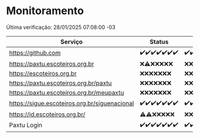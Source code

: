 # Monitoramento

Última verificação: 28/01/2025 07:08:00 -03

|Serviço|Status|Últimas 24h|
|---|---|---|
|https://github.com|<span title="2025-01-21: OK=23">✔️</span><span title="2025-01-22: OK=23">✔️</span><span title="2025-01-23: OK=23">✔️</span><span title="2025-01-24: OK=23">✔️</span><span title="2025-01-25: OK=23">✔️</span><span title="2025-01-26: OK=23">✔️</span><span title="2025-01-27: OK=9">✔️</span>|<span title="27/01/2025 07:09:00 -03 : 200">✔️</span><span title="27/01/2025 08:07:00 -03 : 200">✔️</span><span title="27/01/2025 09:15:00 -03 : 200">✔️</span><span title="27/01/2025 10:15:00 -03 : 200">✔️</span><span title="27/01/2025 11:08:00 -03 : 200">✔️</span><span title="27/01/2025 12:08:00 -03 : 200">✔️</span><span title="27/01/2025 13:10:00 -03 : 200">✔️</span><span title="27/01/2025 14:07:00 -03 : 200">✔️</span><span title="27/01/2025 15:11:00 -03 : 200">✔️</span><span title="27/01/2025 16:06:00 -03 : 200">✔️</span><span title="27/01/2025 17:09:00 -03 : 200">✔️</span><span title="27/01/2025 18:07:00 -03 : 200">✔️</span><span title="27/01/2025 19:07:00 -03 : 200">✔️</span><span title="27/01/2025 20:07:00 -03 : 200">✔️</span><span title="27/01/2025 21:39:00 -03 : 200">✔️</span><span title="27/01/2025 23:06:00 -03 : 200">✔️</span><span title="28/01/2025 00:09:00 -03 : 200">✔️</span><span title="28/01/2025 01:10:00 -03 : 200">✔️</span><span title="28/01/2025 02:08:00 -03 : 200">✔️</span><span title="28/01/2025 03:11:00 -03 : 200">✔️</span><span title="28/01/2025 04:08:00 -03 : 200">✔️</span><span title="28/01/2025 05:11:00 -03 : 200">✔️</span><span title="28/01/2025 06:08:00 -03 : 200">✔️</span><span title="28/01/2025 07:08:00 -03 : 200">✔️</span>|
|https://paxtu.escoteiros.org.br|<span title="2025-01-21: Falhas=23">❌</span><span title="2025-01-22: OK=1, Falhas=22">⚠️</span><span title="2025-01-23: Falhas=23">❌</span><span title="2025-01-24: Falhas=23">❌</span><span title="2025-01-25: Falhas=23">❌</span><span title="2025-01-26: Falhas=23">❌</span><span title="2025-01-27: Falhas=9">❌</span>|<span title="27/01/2025 07:09:00 -03 : 403">❌</span><span title="27/01/2025 08:07:00 -03 : 403">❌</span><span title="27/01/2025 09:15:00 -03 : 403">❌</span><span title="27/01/2025 10:15:00 -03 : 403">❌</span><span title="27/01/2025 11:08:00 -03 : 403">❌</span><span title="27/01/2025 12:08:00 -03 : 403">❌</span><span title="27/01/2025 13:10:00 -03 : 403">❌</span><span title="27/01/2025 14:07:00 -03 : 403">❌</span><span title="27/01/2025 15:11:00 -03 : 403">❌</span><span title="27/01/2025 16:06:00 -03 : 403">❌</span><span title="27/01/2025 17:09:00 -03 : 403">❌</span><span title="27/01/2025 18:07:00 -03 : 403">❌</span><span title="27/01/2025 19:07:00 -03 : 403">❌</span><span title="27/01/2025 20:07:00 -03 : 403">❌</span><span title="27/01/2025 21:39:00 -03 : 403">❌</span><span title="27/01/2025 23:06:00 -03 : 403">❌</span><span title="28/01/2025 00:09:00 -03 : 403">❌</span><span title="28/01/2025 01:10:00 -03 : 403">❌</span><span title="28/01/2025 02:08:00 -03 : 403">❌</span><span title="28/01/2025 03:11:00 -03 : 403">❌</span><span title="28/01/2025 04:08:00 -03 : 403">❌</span><span title="28/01/2025 05:11:00 -03 : 403">❌</span><span title="28/01/2025 06:08:00 -03 : 403">❌</span><span title="28/01/2025 07:08:00 -03 : 403">❌</span>|
|https://escoteiros.org.br|<span title="2025-01-21: Falhas=23">❌</span><span title="2025-01-22: Falhas=23">❌</span><span title="2025-01-23: Falhas=23">❌</span><span title="2025-01-24: Falhas=23">❌</span><span title="2025-01-25: Falhas=23">❌</span><span title="2025-01-26: Falhas=23">❌</span><span title="2025-01-27: Falhas=9">❌</span>|<span title="27/01/2025 07:09:00 -03 : 403">❌</span><span title="27/01/2025 08:07:00 -03 : 403">❌</span><span title="27/01/2025 09:15:00 -03 : 403">❌</span><span title="27/01/2025 10:15:00 -03 : 403">❌</span><span title="27/01/2025 11:08:00 -03 : 403">❌</span><span title="27/01/2025 12:08:00 -03 : 403">❌</span><span title="27/01/2025 13:10:00 -03 : 403">❌</span><span title="27/01/2025 14:07:00 -03 : 403">❌</span><span title="27/01/2025 15:11:00 -03 : 403">❌</span><span title="27/01/2025 16:06:00 -03 : 403">❌</span><span title="27/01/2025 17:09:00 -03 : 403">❌</span><span title="27/01/2025 18:07:00 -03 : 403">❌</span><span title="27/01/2025 19:07:00 -03 : 403">❌</span><span title="27/01/2025 20:07:00 -03 : 403">❌</span><span title="27/01/2025 21:39:00 -03 : 403">❌</span><span title="27/01/2025 23:06:00 -03 : 403">❌</span><span title="28/01/2025 00:09:00 -03 : 403">❌</span><span title="28/01/2025 01:10:00 -03 : 403">❌</span><span title="28/01/2025 02:08:00 -03 : 403">❌</span><span title="28/01/2025 03:11:00 -03 : 403">❌</span><span title="28/01/2025 04:08:00 -03 : 403">❌</span><span title="28/01/2025 05:11:00 -03 : 403">❌</span><span title="28/01/2025 06:08:00 -03 : 403">❌</span><span title="28/01/2025 07:08:00 -03 : 403">❌</span>|
|https://paxtu.escoteiros.org.br/paxtu|<span title="2025-01-21: Falhas=23">❌</span><span title="2025-01-22: Falhas=23">❌</span><span title="2025-01-23: Falhas=23">❌</span><span title="2025-01-24: Falhas=23">❌</span><span title="2025-01-25: Falhas=23">❌</span><span title="2025-01-26: Falhas=23">❌</span><span title="2025-01-27: Falhas=9">❌</span>|<span title="27/01/2025 07:09:00 -03 : 403">❌</span><span title="27/01/2025 08:07:00 -03 : 403">❌</span><span title="27/01/2025 09:15:00 -03 : 403">❌</span><span title="27/01/2025 10:15:00 -03 : 403">❌</span><span title="27/01/2025 11:08:00 -03 : 403">❌</span><span title="27/01/2025 12:08:00 -03 : 403">❌</span><span title="27/01/2025 13:10:00 -03 : 403">❌</span><span title="27/01/2025 14:07:00 -03 : 403">❌</span><span title="27/01/2025 15:11:00 -03 : 403">❌</span><span title="27/01/2025 16:06:00 -03 : 403">❌</span><span title="27/01/2025 17:09:00 -03 : 403">❌</span><span title="27/01/2025 18:07:00 -03 : 403">❌</span><span title="27/01/2025 19:07:00 -03 : 403">❌</span><span title="27/01/2025 20:07:00 -03 : 403">❌</span><span title="27/01/2025 21:39:00 -03 : 403">❌</span><span title="27/01/2025 23:06:00 -03 : 403">❌</span><span title="28/01/2025 00:09:00 -03 : 403">❌</span><span title="28/01/2025 01:10:00 -03 : 403">❌</span><span title="28/01/2025 02:08:00 -03 : 403">❌</span><span title="28/01/2025 03:11:00 -03 : 403">❌</span><span title="28/01/2025 04:08:00 -03 : 403">❌</span><span title="28/01/2025 05:11:00 -03 : 403">❌</span><span title="28/01/2025 06:08:00 -03 : 403">❌</span><span title="28/01/2025 07:08:00 -03 : 403">❌</span>|
|https://paxtu.escoteiros.org.br/meupaxtu|<span title="2025-01-21: Falhas=23">❌</span><span title="2025-01-22: Falhas=23">❌</span><span title="2025-01-23: Falhas=23">❌</span><span title="2025-01-24: Falhas=23">❌</span><span title="2025-01-25: Falhas=23">❌</span><span title="2025-01-26: Falhas=23">❌</span><span title="2025-01-27: Falhas=9">❌</span>|<span title="27/01/2025 07:09:00 -03 : 403">❌</span><span title="27/01/2025 08:07:00 -03 : 403">❌</span><span title="27/01/2025 09:15:00 -03 : 403">❌</span><span title="27/01/2025 10:15:00 -03 : 403">❌</span><span title="27/01/2025 11:08:00 -03 : 403">❌</span><span title="27/01/2025 12:08:00 -03 : 403">❌</span><span title="27/01/2025 13:10:00 -03 : 403">❌</span><span title="27/01/2025 14:07:00 -03 : 403">❌</span><span title="27/01/2025 15:11:00 -03 : 403">❌</span><span title="27/01/2025 16:06:00 -03 : 403">❌</span><span title="27/01/2025 17:09:00 -03 : 403">❌</span><span title="27/01/2025 18:07:00 -03 : 403">❌</span><span title="27/01/2025 19:07:00 -03 : 403">❌</span><span title="27/01/2025 20:07:00 -03 : 403">❌</span><span title="27/01/2025 21:39:00 -03 : 403">❌</span><span title="27/01/2025 23:06:00 -03 : 403">❌</span><span title="28/01/2025 00:09:00 -03 : 403">❌</span><span title="28/01/2025 01:10:00 -03 : 403">❌</span><span title="28/01/2025 02:08:00 -03 : 403">❌</span><span title="28/01/2025 03:11:00 -03 : 403">❌</span><span title="28/01/2025 04:08:00 -03 : 403">❌</span><span title="28/01/2025 05:11:00 -03 : 403">❌</span><span title="28/01/2025 06:08:00 -03 : 403">❌</span><span title="28/01/2025 07:08:00 -03 : 403">❌</span>|
|https://sigue.escoteiros.org.br/siguenacional|<span title="2025-01-21: OK=23">✔️</span><span title="2025-01-22: OK=23">✔️</span><span title="2025-01-23: OK=23">✔️</span><span title="2025-01-24: OK=23">✔️</span><span title="2025-01-25: OK=23">✔️</span><span title="2025-01-26: OK=23">✔️</span><span title="2025-01-27: OK=9">✔️</span>|<span title="27/01/2025 07:09:00 -03 : 200">✔️</span><span title="27/01/2025 08:07:00 -03 : 200">✔️</span><span title="27/01/2025 09:15:00 -03 : 200">✔️</span><span title="27/01/2025 10:15:00 -03 : 200">✔️</span><span title="27/01/2025 11:08:00 -03 : 200">✔️</span><span title="27/01/2025 12:08:00 -03 : 200">✔️</span><span title="27/01/2025 13:10:00 -03 : 200">✔️</span><span title="27/01/2025 14:07:00 -03 : 200">✔️</span><span title="27/01/2025 15:11:00 -03 : 200">✔️</span><span title="27/01/2025 16:06:00 -03 : 200">✔️</span><span title="27/01/2025 17:09:00 -03 : 200">✔️</span><span title="27/01/2025 18:07:00 -03 : 200">✔️</span><span title="27/01/2025 19:07:00 -03 : 200">✔️</span><span title="27/01/2025 20:07:00 -03 : 200">✔️</span><span title="27/01/2025 21:39:00 -03 : 200">✔️</span><span title="27/01/2025 23:06:00 -03 : 200">✔️</span><span title="28/01/2025 00:09:00 -03 : 200">✔️</span><span title="28/01/2025 01:10:00 -03 : 200">✔️</span><span title="28/01/2025 02:08:00 -03 : 200">✔️</span><span title="28/01/2025 03:11:00 -03 : 200">✔️</span><span title="28/01/2025 04:08:00 -03 : 200">✔️</span><span title="28/01/2025 05:11:00 -03 : 200">✔️</span><span title="28/01/2025 06:08:00 -03 : 200">✔️</span><span title="28/01/2025 07:08:00 -03 : 200">✔️</span>|
|https://id.escoteiros.org.br/|<span title="2025-01-21: OK=1, Falhas=22">⚠️</span><span title="2025-01-22: OK=2, Falhas=21">⚠️</span><span title="2025-01-23: Falhas=23">❌</span><span title="2025-01-24: Falhas=23">❌</span><span title="2025-01-25: Falhas=23">❌</span><span title="2025-01-26: Falhas=23">❌</span><span title="2025-01-27: Falhas=9">❌</span>|<span title="27/01/2025 07:09:00 -03 : 403">❌</span><span title="27/01/2025 08:07:00 -03 : 403">❌</span><span title="27/01/2025 09:15:00 -03 : 403">❌</span><span title="27/01/2025 10:15:00 -03 : 403">❌</span><span title="27/01/2025 11:08:00 -03 : 403">❌</span><span title="27/01/2025 12:08:00 -03 : 403">❌</span><span title="27/01/2025 13:10:00 -03 : 403">❌</span><span title="27/01/2025 14:07:00 -03 : 403">❌</span><span title="27/01/2025 15:11:00 -03 : 403">❌</span><span title="27/01/2025 16:06:00 -03 : 403">❌</span><span title="27/01/2025 17:09:00 -03 : 403">❌</span><span title="27/01/2025 18:07:00 -03 : 403">❌</span><span title="27/01/2025 19:07:00 -03 : 403">❌</span><span title="27/01/2025 20:07:00 -03 : 403">❌</span><span title="27/01/2025 21:39:00 -03 : 403">❌</span><span title="27/01/2025 23:06:00 -03 : 403">❌</span><span title="28/01/2025 00:09:00 -03 : 403">❌</span><span title="28/01/2025 01:10:00 -03 : 403">❌</span><span title="28/01/2025 02:08:00 -03 : 403">❌</span><span title="28/01/2025 03:11:00 -03 : 403">❌</span><span title="28/01/2025 04:08:00 -03 : 403">❌</span><span title="28/01/2025 05:11:00 -03 : 403">❌</span><span title="28/01/2025 06:08:00 -03 : 403">❌</span><span title="28/01/2025 07:08:00 -03 : 403">❌</span>|
|Paxtu Login|<span title="2025-01-21: OK=23">✔️</span><span title="2025-01-22: OK=23">✔️</span><span title="2025-01-23: OK=23">✔️</span><span title="2025-01-24: OK=23">✔️</span><span title="2025-01-25: OK=23">✔️</span><span title="2025-01-26: OK=23">✔️</span><span title="2025-01-27: OK=9">✔️</span>|<span title="27/01/2025 07:09:00 -03 : 200">✔️</span><span title="27/01/2025 08:07:00 -03 : 200">✔️</span><span title="27/01/2025 09:15:00 -03 : 200">✔️</span><span title="27/01/2025 10:15:00 -03 : 200">✔️</span><span title="27/01/2025 11:08:00 -03 : 200">✔️</span><span title="27/01/2025 12:08:00 -03 : 200">✔️</span><span title="27/01/2025 13:10:00 -03 : 200">✔️</span><span title="27/01/2025 14:07:00 -03 : 200">✔️</span><span title="27/01/2025 15:11:00 -03 : 200">✔️</span><span title="27/01/2025 16:06:00 -03 : 200">✔️</span><span title="27/01/2025 17:09:00 -03 : 200">✔️</span><span title="27/01/2025 18:08:00 -03 : 200">✔️</span><span title="27/01/2025 19:07:00 -03 : 200">✔️</span><span title="27/01/2025 20:07:00 -03 : 200">✔️</span><span title="27/01/2025 21:39:00 -03 : 200">✔️</span><span title="27/01/2025 23:06:00 -03 : 200">✔️</span><span title="28/01/2025 00:09:00 -03 : 200">✔️</span><span title="28/01/2025 01:10:00 -03 : 200">✔️</span><span title="28/01/2025 02:08:00 -03 : 200">✔️</span><span title="28/01/2025 03:11:00 -03 : 200">✔️</span><span title="28/01/2025 04:08:00 -03 : 200">✔️</span><span title="28/01/2025 05:11:00 -03 : 200">✔️</span><span title="28/01/2025 06:08:00 -03 : 200">✔️</span><span title="28/01/2025 07:08:00 -03 : 200">✔️</span>|
